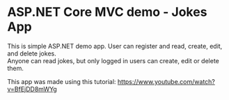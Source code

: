 # ASP.NET Core MVC demo - Jokes App

This is simple ASP.NET demo app. User can register and read, create, edit, and delete jokes.  
Anyone can read jokes, but only logged in users can create, edit or delete them.

This app was made using this tutorial: https://www.youtube.com/watch?v=BfEjDD8mWYg
